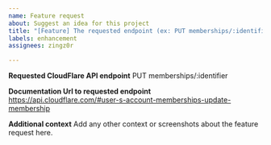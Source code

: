 ```yaml
---
name: Feature request
about: Suggest an idea for this project
title: "[Feature] The requested endpoint (ex: PUT memberships/:identifier)"
labels: enhancement
assignees: zingz0r

---
```


**Requested CloudFlare API endpoint**
PUT memberships/:identifier

**Documentation Url to requested endpoint**
https://api.cloudflare.com/#user-s-account-memberships-update-membership

**Additional context**
Add any other context or screenshots about the feature request here.
